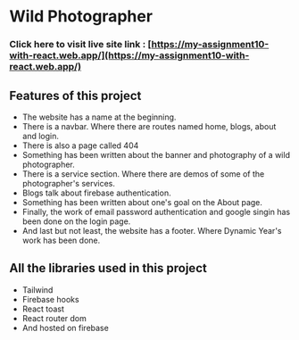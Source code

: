 # Wild Photographer

### Click here to visit live site link : [https://my-assignment10-with-react.web.app/](https://my-assignment10-with-react.web.app/) 

## Features of this project

* The website has a name at the beginning.
* There is a navbar. Where there are routes named home, blogs, about and login.
* There is also a page called 404
* Something has been written about the banner and photography of a wild photographer.
* There is a service section. Where there are demos of some of the photographer's services.
* Blogs talk about firebase authentication.
* Something has been written about one's goal on the About page.
* Finally, the work of email password authentication and google singin has been done on the login page.
* And last but not least, the website has a footer. Where Dynamic Year's work has been done.

## All the libraries used in this project

* Tailwind
* Firebase hooks
* React toast
* React router dom
* And hosted on firebase
